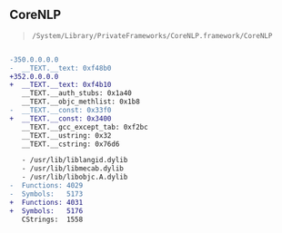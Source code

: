 ## CoreNLP

> `/System/Library/PrivateFrameworks/CoreNLP.framework/CoreNLP`

```diff

-350.0.0.0.0
-  __TEXT.__text: 0xf48b0
+352.0.0.0.0
+  __TEXT.__text: 0xf4b10
   __TEXT.__auth_stubs: 0x1a40
   __TEXT.__objc_methlist: 0x1b8
-  __TEXT.__const: 0x33f0
+  __TEXT.__const: 0x3400
   __TEXT.__gcc_except_tab: 0xf2bc
   __TEXT.__ustring: 0x32
   __TEXT.__cstring: 0x76d6

   - /usr/lib/liblangid.dylib
   - /usr/lib/libmecab.dylib
   - /usr/lib/libobjc.A.dylib
-  Functions: 4029
-  Symbols:   5173
+  Functions: 4031
+  Symbols:   5176
   CStrings:  1558
 

```
